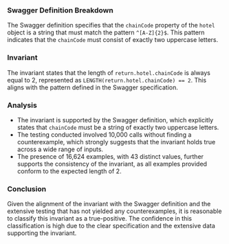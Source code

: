### Swagger Definition Breakdown
The Swagger definition specifies that the `chainCode` property of the `hotel` object is a string that must match the pattern `^[A-Z]{2}$`. This pattern indicates that the `chainCode` must consist of exactly two uppercase letters.

### Invariant
The invariant states that the length of `return.hotel.chainCode` is always equal to 2, represented as `LENGTH(return.hotel.chainCode) == 2`. This aligns with the pattern defined in the Swagger specification.

### Analysis
- The invariant is supported by the Swagger definition, which explicitly states that `chainCode` must be a string of exactly two uppercase letters.
- The testing conducted involved 10,000 calls without finding a counterexample, which strongly suggests that the invariant holds true across a wide range of inputs.
- The presence of 16,624 examples, with 43 distinct values, further supports the consistency of the invariant, as all examples provided conform to the expected length of 2.

### Conclusion
Given the alignment of the invariant with the Swagger definition and the extensive testing that has not yielded any counterexamples, it is reasonable to classify this invariant as a true-positive. The confidence in this classification is high due to the clear specification and the extensive data supporting the invariant.
